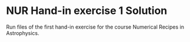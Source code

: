 # NUR Hand-in exercise 1 Solution
Run files of the first hand-in exercise for the course Numerical Recipes in Astrophysics.
